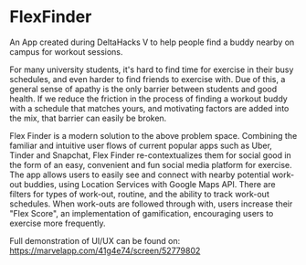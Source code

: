 # FlexFinder

An App created during DeltaHacks V to help people find a buddy nearby on campus for workout sessions. 

For many university students, it's hard to find time for exercise in their busy schedules, and even harder to find friends to exercise with. Due of this, a general sense of apathy is the only barrier between students and good health. If we reduce the friction in the process of finding a workout buddy with a schedule that matches yours, and motivating factors are added into the mix, that barrier can easily be broken.

Flex Finder is a modern solution to the above problem space. Combining the familiar and intuitive user flows of current popular apps such as Uber, Tinder and Snapchat, Flex Finder re-contextualizes them for social good in the form of an easy, convenient and fun social media platform for exercise. The app allows users to easily see and connect with nearby potential work-out buddies, using Location Services with Google Maps API. There are filters for types of work-out, routine, and the ability to track work-out schedules. When work-outs are followed through with, users increase their "Flex Score", an implementation of gamification, encouraging users to exercise more frequently.

Full demonstration of UI/UX can be found on: https://marvelapp.com/41g4e74/screen/52779802
